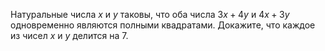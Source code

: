 Натуральные числа  $x$ и $y$ таковы, что  оба числа $3x + 4y$ и $4x + 3y$ одновременно являются полными квадратами. Докажите, что каждое из чисел  $x$ и $y$ делится на  $7$.